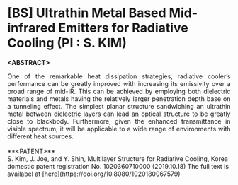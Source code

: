 # [BS] Ultrathin Metal Based Mid-infrared Emitters for Radiative Cooling (PI : S. KIM)
**&lt;ABSTRACT&gt;**
<div align="justify"> 
  One of the remarkable heat dissipation strategies, radiative cooler’s performance can be greatly improved with increasing its emissivity over a broad range of mid-IR. This can be achieved by employing both dielectric materials and metals having the relatively larger penetration depth base on a tunneling effect. The simplest planar structure sandwiching an ultrathin metal between dielectric layers can lead an optical structure to be greatly close to blackbody. Furthermore, given the enhanced transmittance in visible spectrum, it will be applicable to a wide range of environments with different heat sources.
</div>
<br>
**&lt;PATENT&gt;**
<br>
S. Kim, J. Joe, and Y. Shin, Multilayer Structure for Radiative Cooling, Korea domestic patent registration No. 1020360710000 (2019.10.18)
The full text is availabel at [here](https://doi.org/10.8080/1020180067579)
